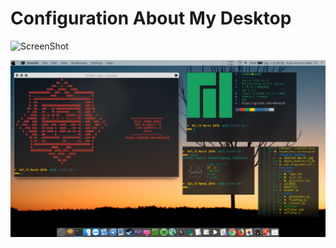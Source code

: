 # Configuration About My Desktop

![ScreenShot](https://github.com/BrondoL/Configdotfiles/blob/master/screenshot/iterm2.png)

![ScreenShot](https://github.com/BrondoL/Configdotfiles/blob/master/screenshot/ss.png)
